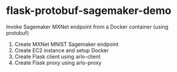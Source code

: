 # flask-protobuf-sagemaker-demo
Invoke Sagemaker MXNet endpoint from a Docker container (using protobuf)


1. Create MXNet MNIST Sagemaker endpoint
2. Create EC2 instance and setup Docker
3. Create Flask client using arlo-client 
4. Create Flask proxy using arlo-proxy

